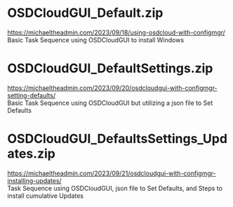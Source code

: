 # OSDCloudGUI_Default.zip
https://michaeltheadmin.com/2023/09/18/using-osdcloud-with-configmgr/<br />
Basic Task Sequence using OSDCloudGUI to install Windows

# OSDCloudGUI_DefaultSettings.zip
https://michaeltheadmin.com/2023/09/20/osdcloudgui-with-configmgr-setting-defaults/<br />
Basic Task Sequence using OSDCloudGUI but utilizing a json file to Set Defaults

# OSDCloudGUI_DefaultsSettings_Updates.zip
https://michaeltheadmin.com/2023/09/21/osdcloudgui-with-configmgr-installing-updates/<br />
Task Sequence using OSDCloudGUI, json file to Set Defaults, and Steps to install cumulative Updates